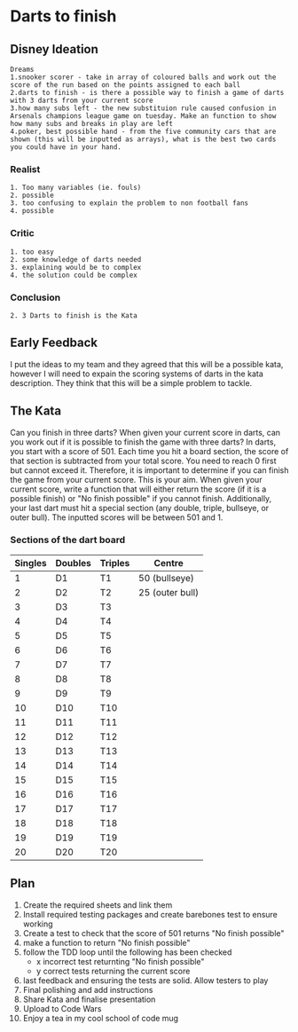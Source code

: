 # Darts to finish

## Disney Ideation
    Dreams
    1.snooker scorer - take in array of coloured balls and work out the score of the run based on the points assigned to each ball
    2.darts to finish - is there a possible way to finish a game of darts with 3 darts from your current score
    3.how many subs left - the new substituion rule caused confusion in Arsenals champions league game on tuesday. Make an function to show how many subs and breaks in play are left
    4.poker, best possible hand - from the five community cars that are shown (this will be inputted as arrays), what is the best two cards you could have in your hand.

### Realist
    1. Too many variables (ie. fouls)
    2. possible
    3. too confusing to explain the problem to non football fans
    4. possible

### Critic
    1. too easy
    2. some knowledge of darts needed
    3. explaining would be to complex
    4. the solution could be complex

### Conclusion
    2. 3 Darts to finish is the Kata


## Early Feedback
I put the ideas to my team and they agreed that this will be a possible kata, however I will need to expain the scoring systems of darts in the kata description.
They think that this will be a simple problem to tackle.

## The Kata

Can you finish in three darts? When given your current score in darts, can you work out if it is possible to finish the game with three darts? In darts, you start with a score of 501. Each time you hit a board section, the score of that section is subtracted from your total score. You need to reach 0 first but cannot exceed it. Therefore, it is important to determine if you can finish the game from your current score. This is your aim. When given your current score, write a function that will either return the score (if it is a possible finish) or "No finish possible" if you cannot finish. Additionally, your last dart must hit a special section (any double, triple, bullseye, or outer bull). The inputted scores will be between 501 and 1.

### Sections of the dart board

| Singles | Doubles | Triples | Centre |
| ------- | ------- | ------- | -------- |
| 1       | D1      | T1      | 50 (bullseye) |
| 2       | D2      | T2      | 25 (outer bull) |
| 3       | D3      | T3      |
| 4       | D4      | T4      |
| 5       | D5      | T5      |
| 6       | D6      | T6      |
| 7       | D7      | T7      |
| 8       | D8      | T8      |
| 9       | D9      | T9      |
| 10      | D10     | T10     |
| 11      | D11     | T11     |
| 12      | D12     | T12     |
| 13      | D13     | T13     |
| 14      | D14     | T14     |
| 15      | D15     | T15     |
| 16      | D16     | T16     |
| 17      | D17     | T17     |
| 18      | D18     | T18     |
| 19      | D19     | T19     |
| 20      | D20     | T20     |

## Plan
1. Create the required sheets and link them
2. Install required testing packages and create barebones test to ensure working
3. Create a test to check that the score of 501 returns "No finish possible"
4. make a function to return "No finish possible"
5. follow the TDD loop until the following has been checked
     - x incorrect test returnting "No finish possible"
     - y correct tests returning the current score
6. last feedback and ensuring the tests are solid. Allow testers to play
7. Final polishing and add instructions
8. Share Kata and finalise presentation
9. Upload to Code Wars
10. Enjoy a tea in my cool school of code mug